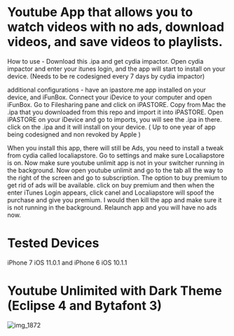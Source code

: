 # Youtube App that allows you to watch videos with no ads, download videos, and save videos to playlists.

 How to use - Download this .ipa and get cydia impactor. Open cydia impactor and enter your itunes login, and
 the app will start to install on your device. (Needs to be re codesigned every 7 days by cydia impactor)

 additional configurations - have an ipastore.me app installed on your device, and iFunBox. Connect your iDevice 
 to your computer and open iFunBox. Go to Filesharing pane and click on iPASTORE. Copy from Mac the .ipa that you downloaded
 from this repo and import it into iPASTORE. Open iPASTORE on your iDevice and go to imports, you will see the .ipa in there.
 click on the .ipa and it will install on your device. ( Up to one year of app being codesigned and non revoked by Apple )

 When you install this app, there will still be Ads, you need to install a tweak from cydia called localiapstore.
 Go to settings and make sure Localiapstore is on. Now make sure youtube unlimit app is not in your switcher running in the background. Now open youtube unlimit and go to the tab all the way to the right of the screen and go to subscription. 
 The option to buy premium to get rid of ads will be available. click on buy premium and then when the enter iTunes Login appears, click canel and Localiapstore will spoof the purchase and give you premium.
 I would then kill the app and make sure it is not running in the background. Relaunch app and you will have no ads now.
 
 # Tested Devices 
 iPhone 7 iOS 11.0.1 and
 iPhone 6 iOS 10.1.1
 

# Youtube Unlimited with Dark Theme (Eclipse 4 and Bytafont 3)
![img_1872](https://user-images.githubusercontent.com/16402942/32858179-a10a966a-ca18-11e7-8c54-edb2c46b5193.PNG)
